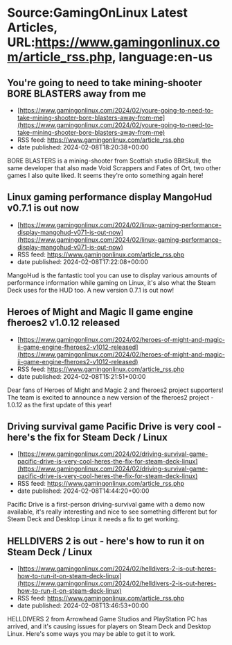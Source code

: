 # Source:GamingOnLinux Latest Articles, URL:https://www.gamingonlinux.com/article_rss.php, language:en-us

## You're going to need to take mining-shooter BORE BLASTERS away from me
 - [https://www.gamingonlinux.com/2024/02/youre-going-to-need-to-take-mining-shooter-bore-blasters-away-from-me](https://www.gamingonlinux.com/2024/02/youre-going-to-need-to-take-mining-shooter-bore-blasters-away-from-me)
 - RSS feed: https://www.gamingonlinux.com/article_rss.php
 - date published: 2024-02-08T18:20:38+00:00

BORE BLASTERS is a mining-shooter from Scottish studio 8BitSkull, the same developer that also made Void Scrappers and Fates of Ort, two other games I also quite liked. It seems they're onto something again here!

## Linux gaming performance display MangoHud v0.7.1 is out now
 - [https://www.gamingonlinux.com/2024/02/linux-gaming-performance-display-mangohud-v071-is-out-now](https://www.gamingonlinux.com/2024/02/linux-gaming-performance-display-mangohud-v071-is-out-now)
 - RSS feed: https://www.gamingonlinux.com/article_rss.php
 - date published: 2024-02-08T17:22:08+00:00

MangoHud is the fantastic tool you can use to display various amounts of performance information while gaming on Linux, it's also what the Steam Deck uses for the HUD too. A new version 0.7.1 is out now!

## Heroes of Might and Magic II game engine fheroes2 v1.0.12 released
 - [https://www.gamingonlinux.com/2024/02/heroes-of-might-and-magic-ii-game-engine-fheroes2-v1012-released](https://www.gamingonlinux.com/2024/02/heroes-of-might-and-magic-ii-game-engine-fheroes2-v1012-released)
 - RSS feed: https://www.gamingonlinux.com/article_rss.php
 - date published: 2024-02-08T15:21:51+00:00

Dear fans of Heroes of Might and Magic 2 and fheroes2 project supporters! The team is excited to announce a new version of the fheroes2 project - 1.0.12 as the first update of this year!

## Driving survival game Pacific Drive is very cool - here's the fix for Steam Deck / Linux
 - [https://www.gamingonlinux.com/2024/02/driving-survival-game-pacific-drive-is-very-cool-heres-the-fix-for-steam-deck-linux](https://www.gamingonlinux.com/2024/02/driving-survival-game-pacific-drive-is-very-cool-heres-the-fix-for-steam-deck-linux)
 - RSS feed: https://www.gamingonlinux.com/article_rss.php
 - date published: 2024-02-08T14:44:20+00:00

Pacific Drive is a first-person driving-survival game with a demo now available, it's really interesting and nice to see something different but for Steam Deck and Desktop Linux it needs a fix to get working.

## HELLDIVERS 2 is out - here's how to run it on Steam Deck / Linux
 - [https://www.gamingonlinux.com/2024/02/helldivers-2-is-out-heres-how-to-run-it-on-steam-deck-linux](https://www.gamingonlinux.com/2024/02/helldivers-2-is-out-heres-how-to-run-it-on-steam-deck-linux)
 - RSS feed: https://www.gamingonlinux.com/article_rss.php
 - date published: 2024-02-08T13:46:53+00:00

HELLDIVERS 2 from Arrowhead Game Studios and PlayStation PC has arrived, and it's causing issues for players on Steam Deck and Desktop Linux. Here's some ways you may be able to get it to work.

